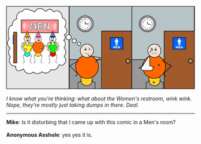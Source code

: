 <!--
.. title: False Advertising
.. slug: false-advertising
.. date: 2008/11/27 00:00:00
.. tags: 
.. link: 
.. description: 
-->

<a href='false-advertising.html' title='View comments'>
<img class='comic' src='../assets/comics/20081127.png' />
</a>

<em>I know what you're thinking: what about the Women's restroom, *wink* *wink*.  Nope, they're mostly just taking dumps in there.  Deal.</em>

<!-- TEASER_END -->
<hr />

<div class='comments'>
<b>Mike</b>: Is it disturbing that I came up with this comic in a Men's room?<br /><br />
<b>Anonymous Asshole</b>: yes yes it is.<br /><br />
</div>

